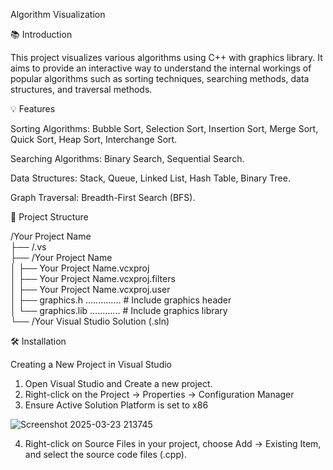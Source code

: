 Algorithm Visualization

📚 Introduction

This project visualizes various algorithms using C++ with graphics library. It aims to provide an interactive way to understand the internal workings of popular algorithms such as sorting techniques, searching methods, data structures, and traversal methods.

💡 Features

Sorting Algorithms: Bubble Sort, Selection Sort, Insertion Sort, Merge Sort, Quick Sort, Heap Sort, Interchange Sort.

Searching Algorithms: Binary Search, Sequential Search.

Data Structures: Stack, Queue, Linked List, Hash Table, Binary Tree.

Graph Traversal: Breadth-First Search (BFS).

📂 Project Structure

/Your Project Name  
├── /.vs  
├── /Your Project Name  
│   ├── Your Project Name.vcxproj  
│   ├── Your Project Name.vcxproj.filters  
│   ├── Your Project Name.vcxproj.user  
│   ├── graphics.h .............. # Include graphics header  
│   └── graphics.lib ............ # Include graphics library  
└── /Your Visual Studio Solution (.sln)

🛠️ Installation

Creating a New Project in Visual Studio

1. Open Visual Studio and Create a new project.
2. Right-click on the Project → Properties → Configuration Manager
3. Ensure Active Solution Platform is set to x86
   
![Screenshot 2025-03-23 213745](https://github.com/user-attachments/assets/970826de-63be-4061-93f4-96ae0173b07b)

4. Right-click on Source Files in your project, choose Add → Existing Item, and select the source code files (.cpp).


